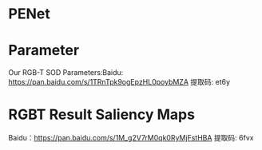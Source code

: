 # PENet
# Parameter
Our RGB-T SOD Parameters:Baidu: https://pan.baidu.com/s/1TRnTpk9ogEpzHL0poybMZA 提取码: et6y 
# RGBT Result Saliency Maps
Baidu：https://pan.baidu.com/s/1M_g2V7rM0qk0RyMjFstHBA 提取码: 6fvx

